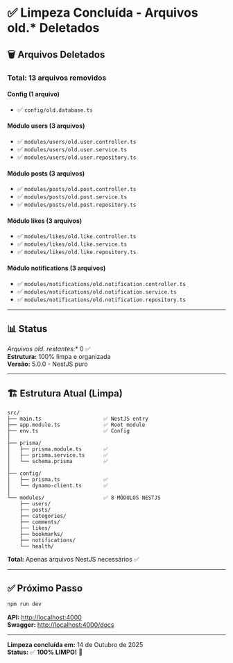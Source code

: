 # ✅ Limpeza Concluída - Arquivos old.* Deletados

## 🗑️ Arquivos Deletados

### Total: 13 arquivos removidos

#### Config (1 arquivo)

- ✅ `config/old.database.ts`

#### Módulo users (3 arquivos)

- ✅ `modules/users/old.user.controller.ts`
- ✅ `modules/users/old.user.service.ts`
- ✅ `modules/users/old.user.repository.ts`

#### Módulo posts (3 arquivos)

- ✅ `modules/posts/old.post.controller.ts`
- ✅ `modules/posts/old.post.service.ts`
- ✅ `modules/posts/old.post.repository.ts`

#### Módulo likes (3 arquivos)

- ✅ `modules/likes/old.like.controller.ts`
- ✅ `modules/likes/old.like.service.ts`
- ✅ `modules/likes/old.like.repository.ts`

#### Módulo notifications (3 arquivos)

- ✅ `modules/notifications/old.notification.controller.ts`
- ✅ `modules/notifications/old.notification.service.ts`
- ✅ `modules/notifications/old.notification.repository.ts`

---

## 📊 Status

**Arquivos old.* restantes:** 0 ✅  
**Estrutura:** 100% limpa e organizada  
**Versão:** 5.0.0 - NestJS puro  

---

## 🏗️ Estrutura Atual (Limpa)

```
src/
├── main.ts                    ✅ NestJS entry
├── app.module.ts              ✅ Root module
├── env.ts                     ✅ Config
│
├── prisma/
│   ├── prisma.module.ts       ✅
│   ├── prisma.service.ts      ✅
│   └── schema.prisma          ✅
│
├── config/
│   ├── prisma.ts              ✅
│   └── dynamo-client.ts       ✅
│
└── modules/                   ✅ 8 MÓDULOS NESTJS
    ├── users/
    ├── posts/
    ├── categories/
    ├── comments/
    ├── likes/
    ├── bookmarks/
    ├── notifications/
    └── health/
```

**Total:** Apenas arquivos NestJS necessários ✅

---

## ✅ Próximo Passo

```bash
npm run dev
```

**API:** <http://localhost:4000>  
**Swagger:** <http://localhost:4000/docs>

---

**Limpeza concluída em:** 14 de Outubro de 2025  
**Status:** ✅ **100% LIMPO!** 🎉
